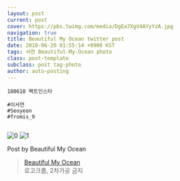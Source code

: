 ```yaml
---
layout: post
current: post
cover: https://pbs.twimg.com/media/DgEa7XgV4AYyYzA.jpg
navigation: true
title: Beautiful My Ocean twitter post
date: 2018-06-20 01:55:14 +0900 KST
tags: 서연 Beautiful-My-Ocean photo
class: post-template
subclass: post tag-photo
author: auto-posting
---
```


```  
180618 팩트인스타  
  
#이서연  
#Seoyeon  
#fromis_9  
  

```

![0](https://pbs.twimg.com/media/DgEa6P4VAAEI873.jpg)
![1](https://pbs.twimg.com/media/DgEa7XgV4AYyYzA.jpg)

Post by Beautiful My Ocean
> [Beautiful My Ocean](https://twitter.com/BMO_fromis)  
> 로고크롭, 2차가공 금지